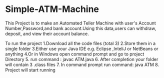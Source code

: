 # Simple-ATM-Machine

This Project is to make an Automated Teller Machine with user's Account Number,Password,and bank account.Using this data,users can withdraw, deposit, and view their account balance.

To run the project
1.Download all the code files (total 3)
2.Store them in a single folder
3.Either use your Java IDE e.g. Eclipse ,InteliJ or NetBeans or anything
4.Or in Windows open command prompt and go to project Directory
5. run command : javac ATM.java
6. After completion your folder will contain 3 .class files
7. In command prompt run command: java ATM
8. Project will start running
